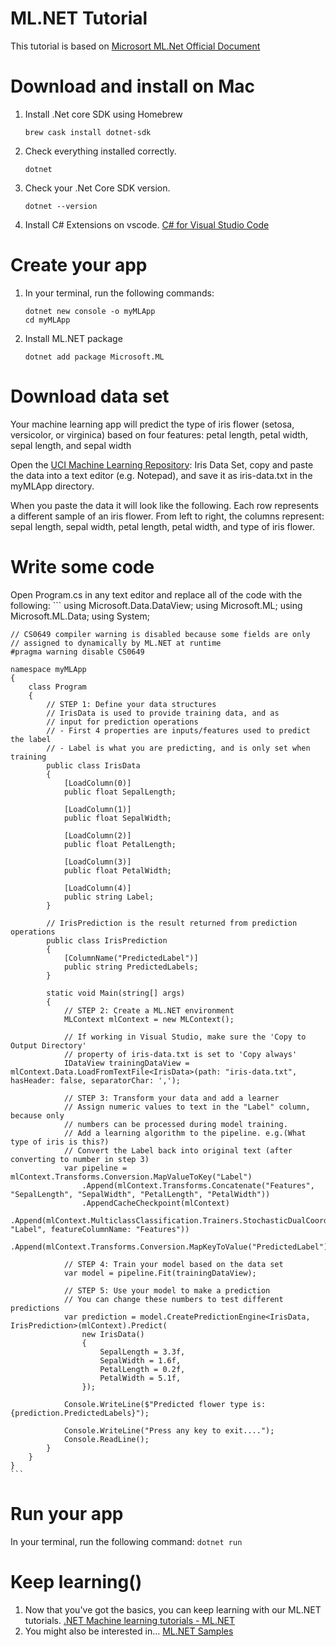 # ML.NET Tutorial
This tutorial is based on [Microsort ML.Net Official Document](https://dotnet.microsoft.com/learn/machinelearning-ai/ml-dotnet-get-started-tutorial/intro)

# Download and install on Mac
1. Install .Net core SDK using Homebrew
    ```
    brew cask install dotnet-sdk
    ```
2. Check everything installed correctly.
    ```
    dotnet
    ```
3. Check your .Net Core SDK version.
    ```
    dotnet --version
    ```
4. Install C# Extensions on vscode.
    [C# for Visual Studio Code](https://marketplace.visualstudio.com/items?itemName=ms-vscode.csharp)

# Create your app
1. In your terminal, run the following commands:
    ```
    dotnet new console -o myMLApp
    cd myMLApp
    ```
2. Install ML.NET package
    ```
    dotnet add package Microsoft.ML
    ```
# Download data set
Your machine learning app will predict the type of iris flower (setosa, versicolor, or virginica) based on four features: petal length, petal width, sepal length, and sepal width

Open the [UCI Machine Learning Repository](https://archive.ics.uci.edu/ml/machine-learning-databases/iris/iris.data): Iris Data Set, copy and paste the data into a text editor (e.g. Notepad), and save it as iris-data.txt in the myMLApp directory.

When you paste the data it will look like the following. Each row represents a different sample of an iris flower. From left to right, the columns represent: sepal length, sepal width, petal length, petal width, and type of iris flower.

# Write some code
Open Program.cs in any text editor and replace all of the code with the following:
    ```
    using Microsoft.Data.DataView;
    using Microsoft.ML;
    using Microsoft.ML.Data;
    using System;

    // CS0649 compiler warning is disabled because some fields are only
    // assigned to dynamically by ML.NET at runtime
    #pragma warning disable CS0649

    namespace myMLApp
    {
        class Program
        {
            // STEP 1: Define your data structures
            // IrisData is used to provide training data, and as
            // input for prediction operations
            // - First 4 properties are inputs/features used to predict the label
            // - Label is what you are predicting, and is only set when training
            public class IrisData
            {
                [LoadColumn(0)]
                public float SepalLength;

                [LoadColumn(1)]
                public float SepalWidth;

                [LoadColumn(2)]
                public float PetalLength;

                [LoadColumn(3)]
                public float PetalWidth;

                [LoadColumn(4)]
                public string Label;
            }

            // IrisPrediction is the result returned from prediction operations
            public class IrisPrediction
            {
                [ColumnName("PredictedLabel")]
                public string PredictedLabels;
            }

            static void Main(string[] args)
            {
                // STEP 2: Create a ML.NET environment
                MLContext mlContext = new MLContext();

                // If working in Visual Studio, make sure the 'Copy to Output Directory'
                // property of iris-data.txt is set to 'Copy always'
                IDataView trainingDataView = mlContext.Data.LoadFromTextFile<IrisData>(path: "iris-data.txt", hasHeader: false, separatorChar: ',');

                // STEP 3: Transform your data and add a learner
                // Assign numeric values to text in the "Label" column, because only
                // numbers can be processed during model training.
                // Add a learning algorithm to the pipeline. e.g.(What type of iris is this?)
                // Convert the Label back into original text (after converting to number in step 3)
                var pipeline = mlContext.Transforms.Conversion.MapValueToKey("Label")
                    .Append(mlContext.Transforms.Concatenate("Features", "SepalLength", "SepalWidth", "PetalLength", "PetalWidth"))
                    .AppendCacheCheckpoint(mlContext)
                    .Append(mlContext.MulticlassClassification.Trainers.StochasticDualCoordinateAscent(labelColumnName: "Label", featureColumnName: "Features"))
                    .Append(mlContext.Transforms.Conversion.MapKeyToValue("PredictedLabel"));

                // STEP 4: Train your model based on the data set
                var model = pipeline.Fit(trainingDataView);

                // STEP 5: Use your model to make a prediction
                // You can change these numbers to test different predictions
                var prediction = model.CreatePredictionEngine<IrisData, IrisPrediction>(mlContext).Predict(
                    new IrisData()
                    {
                        SepalLength = 3.3f,
                        SepalWidth = 1.6f,
                        PetalLength = 0.2f,
                        PetalWidth = 5.1f,
                    });

                Console.WriteLine($"Predicted flower type is: {prediction.PredictedLabels}");

                Console.WriteLine("Press any key to exit....");
                Console.ReadLine();
            }
        }
    }
    ```

# Run your app
In your terminal, run the following command:
    ```
    dotnet run
    ```

# Keep learning()
1. Now that you've got the basics, you can keep learning with our ML.NET tutorials.
    [.NET Machine learning tutorials - ML.NET](https://docs.microsoft.com/en-us/dotnet/machine-learning/tutorials/)
2. You might also be interested in...
    [ML.NET Samples](https://github.com/dotnet/machinelearning-samples/blob/master/README.md)